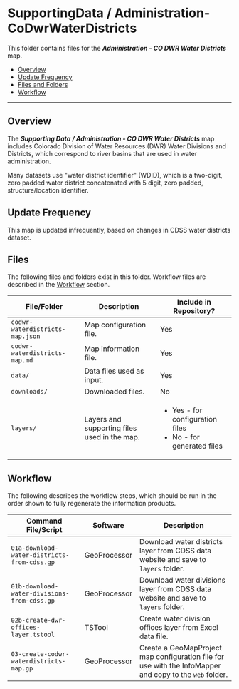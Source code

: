 # SupportingData / Administration-CoDwrWaterDistricts #

This folder contains files for the ***Administration - CO DWR Water Districts*** map.

* [Overview](#overview)
* [Update Frequency](#update-frequency)
* [Files and Folders](#files-and-folders)
* [Workflow](#workflow)

-----------------------------

## Overview ##

The ***Supporting Data / Administration - CO DWR Water Districts*** map includes Colorado Division of Water Resources (DWR)
Water Divisions and Districts, which correspond to river basins that are used in water administration.

Many datasets use "water district identifier" (WDID), which is a two-digit, zero padded water district
concatenated with 5 digit, zero padded, structure/location identifier.

## Update Frequency ##

This map is updated infrequently,
based on changes in CDSS water districts dataset.

## Files ##

The following files and folders exist in this folder.  Workflow files are described in the [Workflow](#workflow) section.

 **File/Folder** | **Description** | **Include in Repository?** |
| -- | -- | -- |
| `codwr-waterdistricts-map.json` | Map configuration file. | Yes |
| `codwr-waterdistricts-map.md` | Map information file. | Yes |
| `data/` | Data files used as input. | Yes |
| `downloads/` | Downloaded files. | No |
| `layers/` | Layers and supporting files used in the map. | <ul><li>Yes - for configuration files</li><li>No - for generated files</li></ul> |

## Workflow ##

The following describes the workflow steps, which should be run in the order shown to fully regenerate the information products.

| **Command File/Script** | **Software** | **Description** |
| -- | -- | -- |
| `01a-download-water-districts-from-cdss.gp` | GeoProcessor | Download water districts layer from CDSS data website and save to `layers` folder. |
| `01b-download-water-divisions-from-cdss.gp` | GeoProcessor | Download water divisions layer from CDSS data website and save to `layers` folder. |
| `02b-create-dwr-offices-layer.tstool` | TSTool | Create water division offices layer from Excel data file. |
| `03-create-codwr-waterdistricts-map.gp` | GeoProcessor | Create a GeoMapProject map configuration file for use with the InfoMapper and copy to the `web` folder. |
